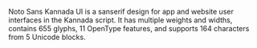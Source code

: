 Noto Sans Kannada UI is a sanserif design for app and website user interfaces in the Kannada script. It has multiple weights and widths, contains 655 glyphs, 11 OpenType features, and supports 164 characters from 5 Unicode blocks.